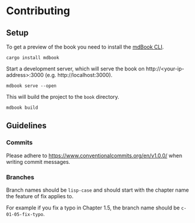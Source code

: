# Contributing

## Setup

To get a preview of the book you need to install the [mdBook CLI](https://rust-lang.github.io/mdBook/guide/installation.html).

```shell
cargo install mdbook
```

Start a development server, which will serve the book on http://&lt;your-ip-address&gt;:3000 (e.g. http://localhost:3000).

```shell
mdbook serve --open
```

This will build the project to the `book` directory.

```shell
mdbook build
```

## Guidelines

### Commits

Please adhere to https://www.conventionalcommits.org/en/v1.0.0/ when writing commit messages.

### Branches

Branch names should be `lisp-case` and should start with the chapter name the feature of fix applies to.

For example if you fix a typo in Chapter 1.5, the branch name should be `c-01-05-fix-typo`.

